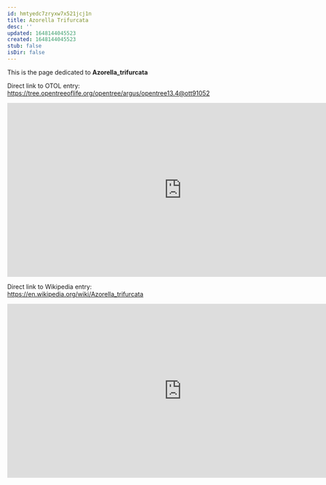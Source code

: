 ```yaml
---
id: hmtyedc7zryxw7x521jcj1n
title: Azorella Trifurcata
desc: ''
updated: 1648144045523
created: 1648144045523
stub: false
isDir: false
---
```

This is the page dedicated to **Azorella_trifurcata**


Direct link to OTOL entry: https://tree.opentreeoflife.org/opentree/argus/opentree13.4@ott91052



<html>
    <body>
    <iframe src="https://tree.opentreeoflife.org/opentree/argus/opentree13.4@ott91052"
    width="800" height="400" frameborder="0" allowfullscreen> </iframe>
    </body>
</html>
    


Direct link to Wikipedia entry: https://en.wikipedia.org/wiki/Azorella_trifurcata



<html>
    <body>
    <iframe src="https://en.wikipedia.org/wiki/Azorella_trifurcata"
    width="800" height="400" frameborder="0" allowfullscreen> </iframe>
    </body>
</html>
    
